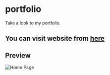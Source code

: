 # portfolio
Take a look to my portfolio.

## You can visit website from [here]("https://ebrahemko2.github.io/portfolio/")

## Preview
![Home Page](https://github.com/ebrahemko2/portfolio/blob/master/screenshots/screenshot.png "Portfolio")
